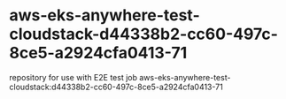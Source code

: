 # aws-eks-anywhere-test-cloudstack-d44338b2-cc60-497c-8ce5-a2924cfa0413-71
repository for use with E2E test job aws-eks-anywhere-test-cloudstack:d44338b2-cc60-497c-8ce5-a2924cfa0413-71
